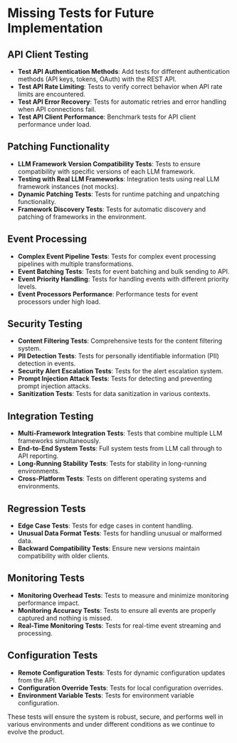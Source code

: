 # Missing Tests for Future Implementation

## API Client Testing
- **Test API Authentication Methods**: Add tests for different authentication methods (API keys, tokens, OAuth) with the REST API.
- **Test API Rate Limiting**: Tests to verify correct behavior when API rate limits are encountered.
- **Test API Error Recovery**: Tests for automatic retries and error handling when API connections fail.
- **Test API Client Performance**: Benchmark tests for API client performance under load.

## Patching Functionality
- **LLM Framework Version Compatibility Tests**: Tests to ensure compatibility with specific versions of each LLM framework.
- **Testing with Real LLM Frameworks**: Integration tests using real LLM framework instances (not mocks).
- **Dynamic Patching Tests**: Tests for runtime patching and unpatching functionality.
- **Framework Discovery Tests**: Tests for automatic discovery and patching of frameworks in the environment.

## Event Processing
- **Complex Event Pipeline Tests**: Tests for complex event processing pipelines with multiple transformations.
- **Event Batching Tests**: Tests for event batching and bulk sending to API.
- **Event Priority Handling**: Tests for handling events with different priority levels.
- **Event Processors Performance**: Performance tests for event processors under high load.

## Security Testing
- **Content Filtering Tests**: Comprehensive tests for the content filtering system.
- **PII Detection Tests**: Tests for personally identifiable information (PII) detection in events.
- **Security Alert Escalation Tests**: Tests for the alert escalation system.
- **Prompt Injection Attack Tests**: Tests for detecting and preventing prompt injection attacks.
- **Sanitization Tests**: Tests for data sanitization in various contexts.

## Integration Testing
- **Multi-Framework Integration Tests**: Tests that combine multiple LLM frameworks simultaneously.
- **End-to-End System Tests**: Full system tests from LLM call through to API reporting.
- **Long-Running Stability Tests**: Tests for stability in long-running environments.
- **Cross-Platform Tests**: Tests on different operating systems and environments.

## Regression Tests
- **Edge Case Tests**: Tests for edge cases in content handling.
- **Unusual Data Format Tests**: Tests for handling unusual or malformed data.
- **Backward Compatibility Tests**: Ensure new versions maintain compatibility with older clients.

## Monitoring Tests
- **Monitoring Overhead Tests**: Tests to measure and minimize monitoring performance impact.
- **Monitoring Accuracy Tests**: Tests to ensure all events are properly captured and nothing is missed.
- **Real-Time Monitoring Tests**: Tests for real-time event streaming and processing.

## Configuration Tests
- **Remote Configuration Tests**: Tests for dynamic configuration updates from the API.
- **Configuration Override Tests**: Tests for local configuration overrides.
- **Environment Variable Tests**: Tests for environment variable configuration.

These tests will ensure the system is robust, secure, and performs well in various environments and under different conditions as we continue to evolve the product.
